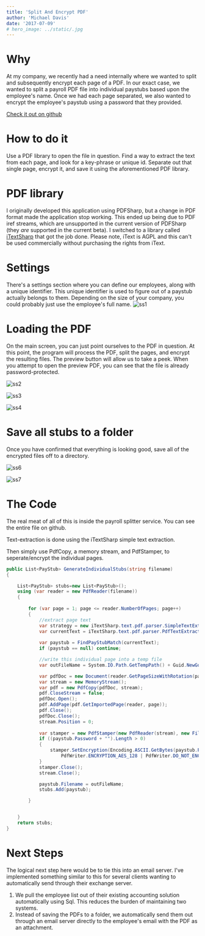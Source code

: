 ```yaml
---
title: 'Split And Encrypt PDF'
author: 'Michael Davis'
date: '2017-07-09'
# hero_image: ../static/.jpg
---
```

# Why
At my company, we recently had a need internally where we wanted to split and subsequently encrypt each page of a PDF. In our exact case, we wanted to split a payroll PDF file into individual paystubs based upon the employee's name. Once we had each page separated, we also wanted to encrypt the employee's paystub using a password that they provided.

[Check it out on github](https://github.com/michaelwda/PayrollSplitter)


# How to do it

​Use a PDF library to open the file in question.
Find a way to extract the text from each page, and look for a key-phrase or unique id.
Separate out that single page, encrypt it, and save it using the aforementioned PDF library.

# PDF library
I originally developed this application using PDFSharp, but a change in PDF format made the application stop working. This ended up being due to PDF iref streams, which are unsupported in the current version of PDFSharp (they *are* supported in the current beta). I switched to a library called [iTextSharp](https://github.com/itext/itextsharp) that got the job done. Please note,  iText is AGPL and this can't be used commercially without purchasing the rights from iText.

# Settings
There's a settings section where you can define our employees, along with a unique identifier. This unique identifier is used to figure out of a paystub actually belongs to them. Depending on the size of your company, you could probably just use the employee's full name.
![ss1](/static/paystub/ss1.png)

# Loading the PDF
On the main screen, you can just point ourselves to the PDF in question. At this point, the program will process the PDF, split the pages, and encrypt the resulting files. The preview button will allow us to take a peek. When you attempt to open the preview PDF, you can see that the file is already password-protected.

![ss2](/static/paystub/ss2.png)

![ss3](/static/paystub/ss3.png)

![ss4](/static/paystub/ss4.png)

# Save all stubs to a folder
Once you have confirmed that everything is looking good, save all of the encrypted files off to a directory.

![ss6](/static/paystub/ss6.png)

![ss7](/static/paystub/ss7.png)

# The Code
The real meat of all of this is inside the payroll splitter service. You can see the entire file on github.

Text-extraction is done using the iTextSharp simple text extraction.

Then simply use PdfCopy, a memory stream, and PdfStamper, to seperate/encrypt the individual pages.

```C#
public List<PayStub> GenerateIndividualStubs(string filename)
{

    List<PayStub> stubs=new List<PayStub>();
    using (var reader = new PdfReader(filename))
    {
        
        for (var page = 1; page <= reader.NumberOfPages; page++)
        {
            //extract page text
            var strategy = new iTextSharp.text.pdf.parser.SimpleTextExtractionStrategy();
            var currentText = iTextSharp.text.pdf.parser.PdfTextExtractor.GetTextFromPage(reader, page, strategy);
            
            var paystub = FindPayStubMatch(currentText);
            if (paystub == null) continue;

            //write this individual page into a temp file
            var outFileName = System.IO.Path.GetTempPath() + Guid.NewGuid() + ".pdf";

            var pdfDoc = new Document(reader.GetPageSizeWithRotation(page));
            var stream = new MemoryStream();
            var pdf = new PdfCopy(pdfDoc, stream);
            pdf.CloseStream = false;
            pdfDoc.Open();
            pdf.AddPage(pdf.GetImportedPage(reader, page));                    
            pdf.Close();
            pdfDoc.Close();
            stream.Position = 0;
            
            var stamper = new PdfStamper(new PdfReader(stream), new FileStream(outFileName,FileMode.Create));
            if ((paystub.Password + "").Length > 0)
            {
                stamper.SetEncryption(Encoding.ASCII.GetBytes(paystub.Password), Encoding.ASCII.GetBytes(paystub.Password), PdfWriter.ALLOW_PRINTING,
                    PdfWriter.ENCRYPTION_AES_128 | PdfWriter.DO_NOT_ENCRYPT_METADATA);
            }
            stamper.Close();
            stream.Close();

            paystub.Filename = outFileName;                
            stubs.Add(paystub);

        }


    }
    return stubs;
}
```

# Next Steps
The logical next step here would be to tie this into an email server. I've implemented something similar to this for several clients wanting to automatically send through their exchange server.

1. We pull the employee list out of their existing accounting solution automatically using Sql. This reduces the burden of maintaining two systems.
2. Instead of saving the PDFs to a folder, we automatically send them out through an email server directly to the employee's email with the PDF as an attachment.